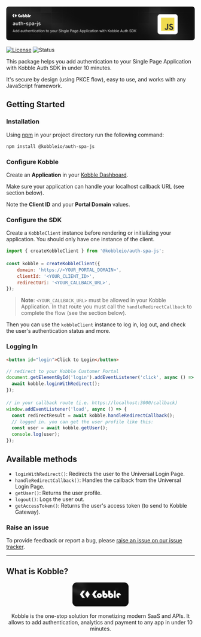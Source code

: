 ![Add authentication to your Single Page Application with Kobble Auth SDK.](https://github.com/kobble-io/auth-spa-js/blob/main/.readme/banner.png?raw=true)

[![License](https://img.shields.io/:license-mit-blue.svg?style=flat)](https://opensource.org/licenses/MIT)
![Status](https://img.shields.io/:status-stable-green.svg?style=flat)


This package helps you add authentication to your Single Page Application with Kobble Auth SDK in under 10 minutes.

It's secure by design (using PKCE flow), easy to use, and works with any JavaScript framework.

## Getting Started

### Installation

Using [npm](https://npmjs.org) in your project directory run the following command:

```sh
npm install @kobbleio/auth-spa-js
```

### Configure Kobble

Create an **Application** in your [Kobble Dashboard](https://app.kobble.io/p/applications).

Make sure your application can handle your localhost callback URL (see section below).

Note the **Client ID** and your **Portal Domain** values.

### Configure the SDK

Create a `KobbleClient` instance before rendering or initializing your application. You should only have one instance of the client.

```js
import { createKobbleClient } from '@kobbleio/auth-spa-js';

const kobble = createKobbleClient({
    domain: 'https://<YOUR_PORTAL_DOMAIN>',
    clientId: '<YOUR_CLIENT_ID>',
    redirectUri: '<YOUR_CALLBACK_URL>',
});
```

> **Note**: `<YOUR_CALLBACK_URL>` must be allowed in your Kobble Application. In that route you must call the `handleRedirectCallback` to complete the flow (see the section below).

Then you can use the `kobbleClient` instance to log in, log out, and check the user's authentication status and more.

### Logging In

```html
<button id="login">Click to Login</button>
```

```js
// redirect to your Kobble Customer Portal
document.getElementById('login').addEventListener('click', async () => {
  await kobble.loginWithRedirect();
});

// in your callback route (i.e. https://localhost:3000/callback)
window.addEventListener('load', async () => {
  const redirectResult = await kobble.handleRedirectCallback();
  // logged in. you can get the user profile like this:
  const user = await kobble.getUser();
  console.log(user);
});
```

## Available methods

- `loginWithRedirect()`: Redirects the user to the Universal Login Page.
- `handleRedirectCallback()`: Handles the callback from the Universal Login Page.
- `getUser()`: Returns the user profile.
- `logout()`: Logs the user out.
- `getAccessToken()`: Returns the user's access token (to send to Kobble Gateway).


### Raise an issue

To provide feedback or report a bug, please [raise an issue on our issue tracker](https://github.com/kobble-io/auth-spa-js/issues).

___

## What is Kobble?

<p align="center">
  <picture>
    <img alt="Kobble Logo" src="https://github.com/kobble-io/auth-spa-js/blob/main/.readme/logo.png?raw=true" width="150">
  </picture>
</p>
<p align="center">
 Kobble is the one-stop solution for monetizing modern SaaS and APIs. It allows to add authentication, analytics and payment to any app in under 10 minutes.
</p>